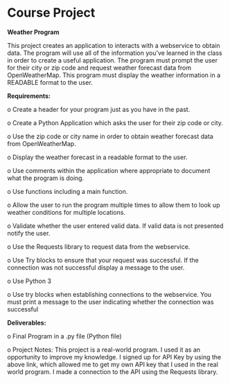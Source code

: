 # Course Project  
 
**Weather Program**

This project creates an application to interacts with a webservice to obtain data. The program will use all of the information you’ve learned in the class in order to create a useful application.
The program must prompt the user for their city or zip code and request weather forecast data from OpenWeatherMap. This program must display the weather information in a READABLE format to the user.

**Requirements:**

o	Create a header for your program just as you have in the past.

o	Create a Python Application which asks the user for their zip code or city.

o	Use the zip code or city name in order to obtain weather forecast data from OpenWeatherMap.

o	Display the weather forecast in a readable format to the user.

o	Use comments within the application where appropriate to document what the program is doing.

o	Use functions including a main function.

o	Allow the user to run the program multiple times to allow them to look up weather conditions for multiple locations.

o	Validate whether the user entered valid data. If valid data is not presented notify the user.

o	Use the Requests library to request data from the webservice.

o Use Try blocks to ensure that your request was successful. If the connection was not successful display a message to the user.

o	Use Python 3

o	Use try blocks when establishing connections to the webservice. You must print a message to the user indicating whether the connection was successful

**Deliverables:**

o	Final Program in a .py file (Python file)

o	Project Notes:
 This project is a real-world program. I used it as an opportunity to improve my knowledge.
 I signed up for API Key by using the above link, which allowed me to get my own API key that I used in the real world program.
 I made a connection to the API using the Requests library.
